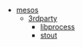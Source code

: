 - [mesos](https://github.com/mesos/mesos)
  - [3rdparty](https://github.com/3rdparty)
    - [libprocess](https://github.com/3rdparty/libprocess)
    - [stout](https://github.com/3rdparty/stout)
